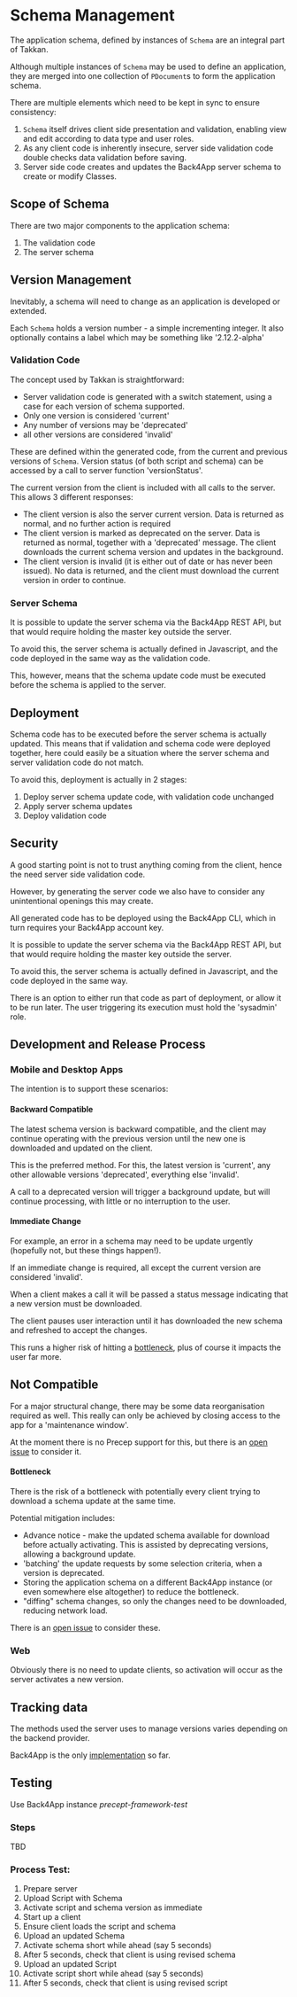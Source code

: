 # Schema Management

The application schema, defined by instances of `Schema` are an integral part of Takkan.  

Although multiple instances of `Schema` may be used to define an application, they are merged into one collection of `PDocument`s to form the application schema. 

There are multiple elements which need to be kept in sync to ensure consistency:

1. `Schema` itself drives client side presentation and validation, enabling view and edit according to data type and user roles.    
1. As any client code is inherently insecure, server side validation code double checks data validation before saving.
1. Server side code creates and updates the Back4App server schema to create or modify Classes.

## Scope of Schema

There are two major components to the application schema:

1. The validation code
1. The server schema 

## Version Management

Inevitably, a schema will need to change as an application is developed or extended.  

Each `Schema` holds a version number - a simple incrementing integer.  It also optionally contains a label which may be something like '2.12.2-alpha'

### Validation Code

The concept used by Takkan is straightforward:

- Server validation code is generated with a switch statement, using a case for each version of schema supported.
- Only one version is considered 'current'
- Any number of versions may be 'deprecated'
- all other versions are considered 'invalid'

These are defined within the generated code, from the current and previous versions of `Schema`. Version status (of both script and schema) can be accessed by a call to server function 'versionStatus'.

The current version from the client is included with all calls to the server. This allows 3 different responses:

- The client version is also the server current version.  Data is returned as normal, and no further action is required
- The client version is marked as deprecated on the server.  Data is returned as normal, together with a 'deprecated' message.  The client downloads the current schema version and updates in the background.
- The client version is invalid (it is either out of date or has never been issued).  No data is returned, and the client must download the current version in order to continue.

### Server Schema

It is possible to update the server schema via the Back4App REST API, but that would require holding the master key outside the server.

To avoid this, the server schema is actually defined in Javascript, and the code deployed in the same way as the validation code.

This, however, means that the schema update code must be executed before the schema is applied to the server.

## Deployment

Schema code has to be executed before the server schema is actually updated.  This means that if validation and schema code were deployed together, here could easily be a situation where the server schema and server validation code do not match.
 
To avoid this, deployment is actually in 2 stages:

1. Deploy server schema update code, with validation code unchanged
1. Apply server schema updates
1. Deploy validation code

## Security

A good starting point is not to trust anything coming from the client, hence the need server side validation code.

However, by generating the server code we also have to consider any unintentional openings this may create.

All generated code has to be deployed using the Back4App CLI, which in turn requires your Back4App account key.

It is possible to update the server schema via the Back4App REST API, but that would require holding the master key outside the server.

To avoid this, the server schema is actually defined in Javascript, and the code deployed in the same way.  

There is an option to either run that code as part of deployment, or allow it to be run later.  The user triggering its execution must hold the 'sysadmin' role. 

## Development and Release Process

### Mobile and Desktop Apps

The intention is to support these scenarios:

#### Backward Compatible 

The latest schema version is backward compatible, and the client may continue operating with the previous version until the new one is downloaded and updated on the client. 

This is the preferred method. For this, the latest version is 'current', any other allowable versions 'deprecated', everything else 'invalid'.  

A call to a deprecated version will trigger a background update, but will continue processing, with little or no interruption to the user.


#### Immediate Change

For example, an error in a schema may need to be update urgently (hopefully not, but these things happen!).

If an immediate change is required, all except the current version are considered 'invalid'.

When a client makes a call it will be passed a status message indicating that a new version must be downloaded.

The client pauses user interaction until it has downloaded the new schema and refreshed to accept the changes. 

This runs a higher risk of hitting a [bottleneck](#bottleneck), plus of course it impacts the user far more.

## Not Compatible 

For a major structural change, there may be some data reorganisation required as well.  This really can only be achieved by closing access to the app for a 'maintenance window'.

At the moment there is no Precep support for this, but there is an [open issue](https://gitlab.com/takkan/takkan_design/-/issues/6) to consider it.  

#### Bottleneck
There is the risk of a bottleneck with potentially every client trying to download a schema update at the same time.

Potential mitigation includes:

- Advance notice - make the updated schema available for download before actually activating.  This is assisted by deprecating versions, allowing a background update.
- 'batching' the update requests by some selection criteria, when a version is deprecated.
- Storing the application schema on a different Back4App instance (or even somewhere else altogether) to reduce the bottleneck.
- "diffing" schema changes, so only the changes need to be downloaded, reducing network load.

There is an [open issue](https://gitlab.com/takkan/takkan_design/-/issues/7) to consider these.

### Web

Obviously there is no need to update clients, so activation will occur as the server activates a new version.

## Tracking data

The methods used the server uses to manage versions varies depending on the backend provider.

Back4App is the only [implementation](back4app-implementation.md#server-side-framework-classes) so far.

                                                                                             
## Testing

Use Back4App instance *precept-framework-test*

### Steps

TBD

### Process Test:

1. Prepare server 
1. Upload Script with Schema
1. Activate script and schema version as immediate
1. Start up a client
1. Ensure client loads the script and schema
1. Upload an updated Schema
1. Activate schema short while ahead (say 5 seconds)
1. After 5 seconds, check that client is using revised schema
1. Upload an updated Script
1. Activate script short while ahead (say 5 seconds)
1. After 5 seconds, check that client is using revised script


